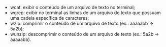 - wcat: exibir o conteúdo de um arquivo de texto no terminal;
- wgrep: exibir no terminal as linhas de um arquivo de texto que possuam uma cadeia específica de caracteres;
- wzip: comprimir o conteúdo de um arquivo de texto (ex.: aaaaabb -> 5a2b);
- wunzip: descomprimir o conteúdo de um arquivo de texto (ex.: 5a2b -> aaaaabb).
